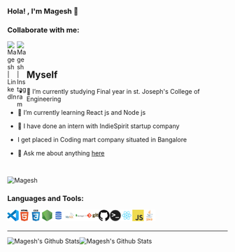 ### Hola! , I'm Magesh 👋

### Collaborate with me:

[<img align="left"  alt="Magesh | LinkedIn" width="22px" src="https://cdn.jsdelivr.net/npm/simple-icons@v3/icons/linkedin.svg" />][linkedin]

[<img align="left" alt="Magesh | Instagram" width="22px" src="https://cdn.jsdelivr.net/npm/simple-icons@v3/icons/instagram.svg" />][instagram]

<br/><br/>

## Myself

- 🔭 I’m currently studying Final year in st. Joseph's College of Engineering

- 🌱 I’m currently learning React js and Node js

- 👯 I have done an intern with IndieSpirit startup company
  
- I get placed in Coding mart company situated in Bangalore

- 💬 Ask me about anything [here](https://github.com/Magesh16/Magi/issues)


<br/>
<p  align="left">  <img  src="https://komarev.com/ghpvc/?username=Magesh16"  alt="Magesh"  />  </p>

  
### Languages and Tools:


[<img align="left" alt="Visual Studio Code" width="26px" src="https://raw.githubusercontent.com/github/explore/80688e429a7d4ef2fca1e82350fe8e3517d3494d/topics/visual-studio-code/visual-studio-code.png" />][linkedin]

  

[<img align="left" alt="HTML5" width="26px" src="https://raw.githubusercontent.com/github/explore/80688e429a7d4ef2fca1e82350fe8e3517d3494d/topics/html/html.png" />][linkedin]

  

[<img align="left" alt="CSS3" width="26px" src="https://raw.githubusercontent.com/github/explore/80688e429a7d4ef2fca1e82350fe8e3517d3494d/topics/css/css.png" />][linkedin]

  

[<img align="left" alt="Node.js" width="26px" src="https://raw.githubusercontent.com/github/explore/80688e429a7d4ef2fca1e82350fe8e3517d3494d/topics/nodejs/nodejs.png" />][linkedin]

  

[<img align="left" alt="SQL" width="26px" src="https://raw.githubusercontent.com/github/explore/80688e429a7d4ef2fca1e82350fe8e3517d3494d/topics/sql/sql.png" />][linkedin]

  

[<img align="left" alt="MySQL" width="26px" src="https://raw.githubusercontent.com/github/explore/80688e429a7d4ef2fca1e82350fe8e3517d3494d/topics/mysql/mysql.png" />][linkedin]

  

[<img align="left" alt="MongoDB" width="26px" src="https://raw.githubusercontent.com/github/explore/80688e429a7d4ef2fca1e82350fe8e3517d3494d/topics/mongodb/mongodb.png" />][linkedin]

  

[<img align="left" alt="Git" width="26px" src="https://raw.githubusercontent.com/github/explore/80688e429a7d4ef2fca1e82350fe8e3517d3494d/topics/git/git.png" />][linkedin]

  

[<img align="left" alt="GitHub" width="26px" src="https://raw.githubusercontent.com/github/explore/78df643247d429f6cc873026c0622819ad797942/topics/github/github.png" />][linkedin]

  

[<img align="left" alt="Terminal" width="26px" src="https://raw.githubusercontent.com/github/explore/80688e429a7d4ef2fca1e82350fe8e3517d3494d/topics/terminal/terminal.png" />][linkedin]

  

[<img align="left" alt="React" width="26px" src="https://raw.githubusercontent.com/github/explore/80688e429a7d4ef2fca1e82350fe8e3517d3494d/topics/react/react.png" />][linkedin]

  

[<img align="left" alt="JS" width="26px" src="https://raw.githubusercontent.com/github/explore/80688e429a7d4ef2fca1e82350fe8e3517d3494d/topics/javascript/javascript.png" />][linkedin]

[<img align="left" alt="Java" width="26px" src="https://raw.githubusercontent.com/github/explore/80688e429a7d4ef2fca1e82350fe8e3517d3494d/topics/java/java.png" />][linkedin]
  
<br  />

<br  />

---


<img  align="left"  alt="Magesh's Github Stats"  src="https://github-readme-stats.vercel.app/api?username=Magesh16&show_icons=true&include_all_commits=true&hide_border=true&theme=radical&count_private=true"  />

<img  align="left"  alt="Magesh's Github Stats"  src="https://github-readme-stats.vercel.app/api/top-langs/?username=Magesh16&layout=compact&theme=radical"  />

[instagram]: https://www.instagram.com/m_a_g_i_sk

[linkedin]: https://www.linkedin.com/in/magesh-s-45660a1b8/
